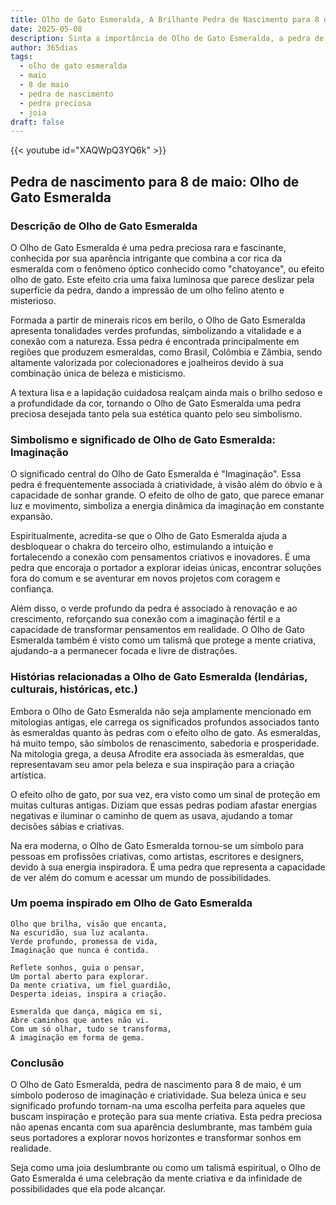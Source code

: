 ```yaml
---
title: Olho de Gato Esmeralda, A Brilhante Pedra de Nascimento para 8 de maio
date: 2025-05-08
description: Sinta a importância de Olho de Gato Esmeralda, a pedra de nascimento de 8 de maio que simboliza Imaginação. Deixe que sua beleza e significado iluminem seu dia.
author: 365dias
tags:
  - olho de gato esmeralda
  - maio
  - 8 de maio
  - pedra de nascimento
  - pedra preciosa
  - joia
draft: false
---
```


{{< youtube id="XAQWpQ3YQ6k" >}}


## Pedra de nascimento para 8 de maio: Olho de Gato Esmeralda

### Descrição de Olho de Gato Esmeralda

O Olho de Gato Esmeralda é uma pedra preciosa rara e fascinante, conhecida por sua aparência intrigante que combina a cor rica da esmeralda com o fenômeno óptico conhecido como "chatoyance", ou efeito olho de gato. Este efeito cria uma faixa luminosa que parece deslizar pela superfície da pedra, dando a impressão de um olho felino atento e misterioso.

Formada a partir de minerais ricos em berilo, o Olho de Gato Esmeralda apresenta tonalidades verdes profundas, simbolizando a vitalidade e a conexão com a natureza. Essa pedra é encontrada principalmente em regiões que produzem esmeraldas, como Brasil, Colômbia e Zâmbia, sendo altamente valorizada por colecionadores e joalheiros devido à sua combinação única de beleza e misticismo.

A textura lisa e a lapidação cuidadosa realçam ainda mais o brilho sedoso e a profundidade da cor, tornando o Olho de Gato Esmeralda uma pedra preciosa desejada tanto pela sua estética quanto pelo seu simbolismo.

### Simbolismo e significado de Olho de Gato Esmeralda: Imaginação

O significado central do Olho de Gato Esmeralda é "Imaginação". Essa pedra é frequentemente associada à criatividade, à visão além do óbvio e à capacidade de sonhar grande. O efeito de olho de gato, que parece emanar luz e movimento, simboliza a energia dinâmica da imaginação em constante expansão.

Espiritualmente, acredita-se que o Olho de Gato Esmeralda ajuda a desbloquear o chakra do terceiro olho, estimulando a intuição e fortalecendo a conexão com pensamentos criativos e inovadores. É uma pedra que encoraja o portador a explorar ideias únicas, encontrar soluções fora do comum e se aventurar em novos projetos com coragem e confiança.

Além disso, o verde profundo da pedra é associado à renovação e ao crescimento, reforçando sua conexão com a imaginação fértil e a capacidade de transformar pensamentos em realidade. O Olho de Gato Esmeralda também é visto como um talismã que protege a mente criativa, ajudando-a a permanecer focada e livre de distrações.

### Histórias relacionadas a Olho de Gato Esmeralda (lendárias, culturais, históricas, etc.)

Embora o Olho de Gato Esmeralda não seja amplamente mencionado em mitologias antigas, ele carrega os significados profundos associados tanto às esmeraldas quanto às pedras com o efeito olho de gato. As esmeraldas, há muito tempo, são símbolos de renascimento, sabedoria e prosperidade. Na mitologia grega, a deusa Afrodite era associada às esmeraldas, que representavam seu amor pela beleza e sua inspiração para a criação artística.

O efeito olho de gato, por sua vez, era visto como um sinal de proteção em muitas culturas antigas. Diziam que essas pedras podiam afastar energias negativas e iluminar o caminho de quem as usava, ajudando a tomar decisões sábias e criativas.

Na era moderna, o Olho de Gato Esmeralda tornou-se um símbolo para pessoas em profissões criativas, como artistas, escritores e designers, devido à sua energia inspiradora. É uma pedra que representa a capacidade de ver além do comum e acessar um mundo de possibilidades.

### Um poema inspirado em Olho de Gato Esmeralda

```
Olho que brilha, visão que encanta,  
Na escuridão, sua luz acalanta.  
Verde profundo, promessa de vida,  
Imaginação que nunca é contida.  

Reflete sonhos, guia o pensar,  
Um portal aberto para explorar.  
Da mente criativa, um fiel guardião,  
Desperta ideias, inspira a criação.  

Esmeralda que dança, mágica em si,  
Abre caminhos que antes não vi.  
Com um só olhar, tudo se transforma,  
A imaginação em forma de gema.  
```

### Conclusão

O Olho de Gato Esmeralda, pedra de nascimento para 8 de maio, é um símbolo poderoso de imaginação e criatividade. Sua beleza única e seu significado profundo tornam-na uma escolha perfeita para aqueles que buscam inspiração e proteção para sua mente criativa. Esta pedra preciosa não apenas encanta com sua aparência deslumbrante, mas também guia seus portadores a explorar novos horizontes e transformar sonhos em realidade.

Seja como uma joia deslumbrante ou como um talismã espiritual, o Olho de Gato Esmeralda é uma celebração da mente criativa e da infinidade de possibilidades que ela pode alcançar.